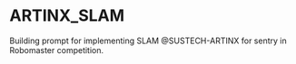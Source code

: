 # ARTINX_SLAM
Building prompt for implementing SLAM @SUSTECH-ARTINX for sentry in Robomaster competition.
